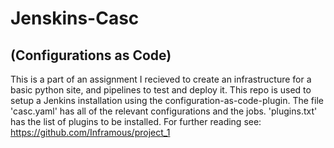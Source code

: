 # Jenskins-Casc
## (Configurations as Code)
This is a part of an assignment I recieved to create an infrastructure for a basic python site, and pipelines to test and deploy it.
This repo is used to setup a Jenkins installation using the configuration-as-code-plugin.
The file 'casc.yaml' has all of the relevant configurations and the jobs.
'plugins.txt' has the list of plugins to be installed.
For further reading see: <url>https://github.com/Inframous/project_1</url>

